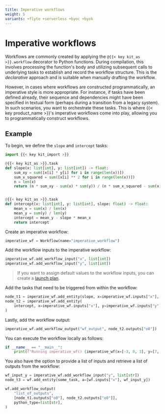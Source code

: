 ```yaml
---
title: Imperative workflows
weight: 5
variants: +flyte +serverless +byoc +byok
---
```


# Imperative workflows

Workflows are commonly created by applying the `@{{< key kit_as >}}.workflow` decorator to Python functions.
During compilation, this involves processing the function's body and utilizing subsequent calls to
underlying tasks to establish and record the workflow structure. This is the *declarative* approach
and is suitable when manually drafting the workflow.

However, in cases where workflows are constructed programmatically, an imperative style is more appropriate.
For instance, if tasks have been defined already, their sequence and dependencies might have been specified in textual form (perhaps during a transition from a legacy system).
In such scenarios, you want to orchestrate these tasks.
This is where {{< key product_name >}}'s imperative workflows come into play, allowing you to programmatically construct workflows.

## Example

To begin, we define the `slope` and `intercept` tasks:

```python
import {{< key kit_import >}}

@{{< key kit_as >}}.task
def slope(x: list[int], y: list[int]) -> float:
    sum_xy = sum([x[i] * y[i] for i in range(len(x))])
    sum_x_squared = sum([x[i] ** 2 for i in range(len(x))])
    n = len(x)
    return (n * sum_xy - sum(x) * sum(y)) / (n * sum_x_squared - sum(x) ** 2)


@{{< key kit_as >}}.task
def intercept(x: list[int], y: list[int], slope: float) -> float:
    mean_x = sum(x) / len(x)
    mean_y = sum(y) / len(y)
    intercept = mean_y - slope * mean_x
    return intercept
```

Create an imperative workflow:

```python
imperative_wf = Workflow(name="imperative_workflow")
```

Add the workflow inputs to the imperative workflow:

```python
imperative_wf.add_workflow_input("x", list[int])
imperative_wf.add_workflow_input("y", list[int])
```

> If you want to assign default values to the workflow inputs, you can create a [launch plan](../launch-plans).

Add the tasks that need to be triggered from within the workflow:

```python
node_t1 = imperative_wf.add_entity(slope, x=imperative_wf.inputs["x"], y=imperative_wf.inputs["y"])
node_t2 = imperative_wf.add_entity(
    intercept, x=imperative_wf.inputs["x"], y=imperative_wf.inputs["y"], slope=node_t1.outputs["o0"]
)
```

Lastly, add the workflow output:

```python
imperative_wf.add_workflow_output("wf_output", node_t2.outputs["o0"])
```

You can execute the workflow locally as follows:

```python
if __name__ == "__main__":
    print(f"Running imperative_wf() {imperative_wf(x=[-3, 0, 3], y=[7, 4, -2])}")
```

You also have the option to provide a list of inputs and
retrieve a list of outputs from the workflow:

```python
wf_input_y = imperative_wf.add_workflow_input("y", list[str])
node_t3 = wf.add_entity(some_task, a=[wf.inputs["x"], wf_input_y])

wf.add_workflow_output(
    "list_of_outputs",
    [node_t1.outputs["o0"], node_t2.outputs["o0"]],
    python_type=list[str],
)
```